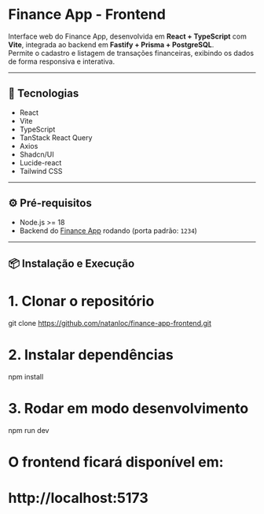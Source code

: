 # Finance App - Frontend

Interface web do Finance App, desenvolvida em **React + TypeScript** com **Vite**, integrada ao backend em **Fastify + Prisma + PostgreSQL**.  
Permite o cadastro e listagem de transações financeiras, exibindo os dados de forma responsiva e interativa.

---

## 🚀 Tecnologias

- React
- Vite
- TypeScript
- TanStack React Query
- Axios
- Shadcn/UI
- Lucide-react
- Tailwind CSS

---

## ⚙️ Pré-requisitos

- Node.js >= 18
- Backend do [Finance App](https://github.com/natanloc/finance-app-backend) rodando (porta padrão: `1234`)

---

## 📦 Instalação e Execução

# 1. Clonar o repositório
git clone https://github.com/natanloc/finance-app-frontend.git

# 2. Instalar dependências
npm install

# 3. Rodar em modo desenvolvimento
npm run dev

# O frontend ficará disponível em:
# http://localhost:5173
